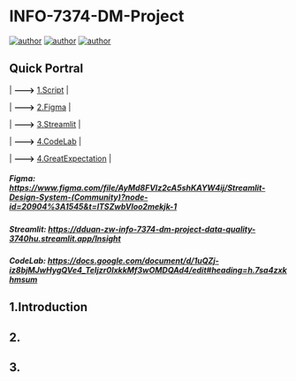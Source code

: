 # INFO-7374-DM-Project
[![author](https://img.shields.io/badge/Author-Rayden_Xu-blue.svg)](https://www.linkedin.com/in/rundong-xu-269012230/) 
[![author](https://img.shields.io/badge/Author-Binghui_Lai-blue.svg)](https://www.linkedin.com/in/binghui-lai/) 
[![author](https://img.shields.io/badge/Author-Ziwei_Duan-blue.svg)](https://www.linkedin.com/in/ziwei-duan-create/) 

## Quick Portral

| **--->** [1.Script]() | 

| **--->** [2.Figma](https://www.figma.com/file/AyMd8FVlz2cA5shKAYW4ij/Streamlit-Design-System-(Community)?node-id=20904%3A1545&t=ITSZwbVloo2mekjk-1) |

| **--->** [3.Streamlit](https://dduan-zw-info-7374-dm-project-data-quality-3740hu.streamlit.app/Insight) |

| **--->** [4.CodeLab](https://dduan-zw-info-7374-dm-project-data-quality-3740hu.streamlit.app/Insight) |

| **--->** [4.GreatExpectation](https://dduan-zw-info-7374-dm-project-data-quality-3740hu.streamlit.app/Insight) |

##### Figma: https://www.figma.com/file/AyMd8FVlz2cA5shKAYW4ij/Streamlit-Design-System-(Community)?node-id=20904%3A1545&t=ITSZwbVloo2mekjk-1
##### Streamlit: https://dduan-zw-info-7374-dm-project-data-quality-3740hu.streamlit.app/Insight
##### CodeLab: https://docs.google.com/document/d/1uQZj-iz8bjMJwHygQVe4_TeIjzr0lxkkMf3wOMDQAd4/edit#heading=h.7sa4zxkhmsum

## 1.Introduction

## 2.

## 3.
